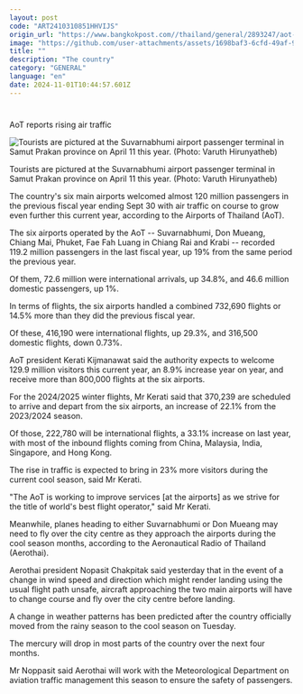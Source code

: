 ```yaml
---
layout: post
code: "ART2410310851HHVIJS"
origin_url: "https://www.bangkokpost.com//thailand/general/2893247/aot-reports-rising-air-traffic"
image: "https://github.com/user-attachments/assets/1698baf3-6cfd-49af-9cfd-ff167b6b0b71"
title: ""
description: "The country"
category: "GENERAL"
language: "en"
date: 2024-11-01T10:44:57.601Z
---
```


# 

AoT reports rising air traffic

![Tourists are pictured at the Suvarnabhumi airport passenger terminal in Samut Prakan province on April 11 this year. (Photo: Varuth Hirunyatheb)](https://github.com/user-attachments/assets/b840c7c6-be9b-4406-8541-266e16f679af)

Tourists are pictured at the Suvarnabhumi airport passenger terminal in Samut Prakan province on April 11 this year. (Photo: Varuth Hirunyatheb)

The country's six main airports welcomed almost 120 million passengers in the previous fiscal year ending Sept 30 with air traffic on course to grow even further this current year, according to the Airports of Thailand (AoT).

The six airports operated by the AoT -- Suvarnabhumi, Don Mueang, Chiang Mai, Phuket, Fae Fah Luang in Chiang Rai and Krabi -- recorded 119.2 million passengers in the last fiscal year, up 19% from the same period the previous year.

Of them, 72.6 million were international arrivals, up 34.8%, and 46.6 million domestic passengers, up 1%.

In terms of flights, the six airports handled a combined 732,690 flights or 14.5% more than they did the previous fiscal year.

Of these, 416,190 were international flights, up 29.3%, and 316,500 domestic flights, down 0.73%.

AoT president Kerati Kijmanawat said the authority expects to welcome 129.9 million visitors this current year, an 8.9% increase year on year, and receive more than 800,000 flights at the six airports.

For the 2024/2025 winter flights, Mr Kerati said that 370,239 are scheduled to arrive and depart from the six airports, an increase of 22.1% from the 2023/2024 season.

Of those, 222,780 will be international flights, a 33.1% increase on last year, with most of the inbound flights coming from China, Malaysia, India, Singapore, and Hong Kong.

The rise in traffic is expected to bring in 23% more visitors during the current cool season, said Mr Kerati.

"The AoT is working to improve services \[at the airports\] as we strive for the title of world's best flight operator," said Mr Kerati.

Meanwhile, planes heading to either Suvarnabhumi or Don Mueang may need to fly over the city centre as they approach the airports during the cool season months, according to the Aeronautical Radio of Thailand (Aerothai).

Aerothai president Nopasit Chakpitak said yesterday that in the event of a change in wind speed and direction which might render landing using the usual flight path unsafe, aircraft approaching the two main airports will have to change course and fly over the city centre before landing.

A change in weather patterns has been predicted after the country officially moved from the rainy season to the cool season on Tuesday.

The mercury will drop in most parts of the country over the next four months.

Mr Noppasit said Aerothai will work with the Meteorological Department on aviation traffic management this season to ensure the safety of passengers.